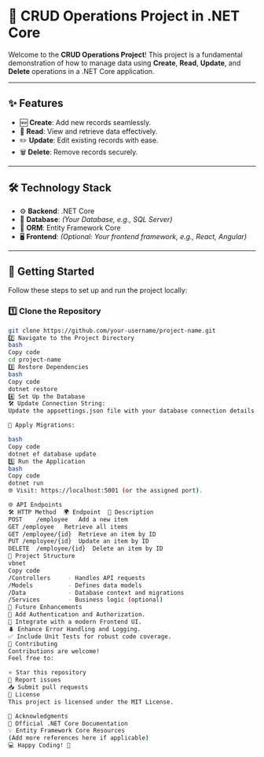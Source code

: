 # 🌟 CRUD Operations Project in .NET Core

Welcome to the **CRUD Operations Project**! This project is a fundamental demonstration of how to manage data using **Create**, **Read**, **Update**, and **Delete** operations in a .NET Core application.

---

## ✨ Features

- 🆕 **Create**: Add new records seamlessly.  
- 📖 **Read**: View and retrieve data effectively.  
- ✏️ **Update**: Edit existing records with ease.  
- 🗑️ **Delete**: Remove records securely.  

---

## 🛠️ Technology Stack

- ⚙️ **Backend**: .NET Core  
- 💾 **Database**: *(Your Database, e.g., SQL Server)*  
- 🔗 **ORM**: Entity Framework Core  
- 🖥️ **Frontend**: *(Optional: Your frontend framework, e.g., React, Angular)*  

---

## 🚀 Getting Started

Follow these steps to set up and run the project locally:

### 1️⃣ Clone the Repository  
```bash
git clone https://github.com/your-username/project-name.git
2️⃣ Navigate to the Project Directory
bash
Copy code
cd project-name
3️⃣ Restore Dependencies
bash
Copy code
dotnet restore
4️⃣ Set Up the Database
🛠️ Update Connection String:
Update the appsettings.json file with your database connection details.

📜 Apply Migrations:

bash
Copy code
dotnet ef database update
5️⃣ Run the Application
bash
Copy code
dotnet run
🌐 Visit: https://localhost:5001 (or the assigned port).

🌐 API Endpoints
🛠️ HTTP Method	🌍 Endpoint	📝 Description
POST	/employee	Add a new item
GET	/employee	Retrieve all items
GET	/employee/{id}	Retrieve an item by ID
PUT	/employee/{id}	Update an item by ID
DELETE	/employee/{id}	Delete an item by ID
📂 Project Structure
vbnet
Copy code
/Controllers     - Handles API requests  
/Models          - Defines data models  
/Data            - Database context and migrations  
/Services        - Business logic (optional)  
🌟 Future Enhancements
🔐 Add Authentication and Authorization.
🎨 Integrate with a modern Frontend UI.
🪲 Enhance Error Handling and Logging.
✅ Include Unit Tests for robust code coverage.
🤝 Contributing
Contributions are welcome!
Feel free to:

⭐ Star this repository
🐛 Report issues
📥 Submit pull requests
📜 License
This project is licensed under the MIT License.

🙌 Acknowledgments
📖 Official .NET Core Documentation
💡 Entity Framework Core Resources
(Add more references here if applicable)
💻 Happy Coding! 🚀
